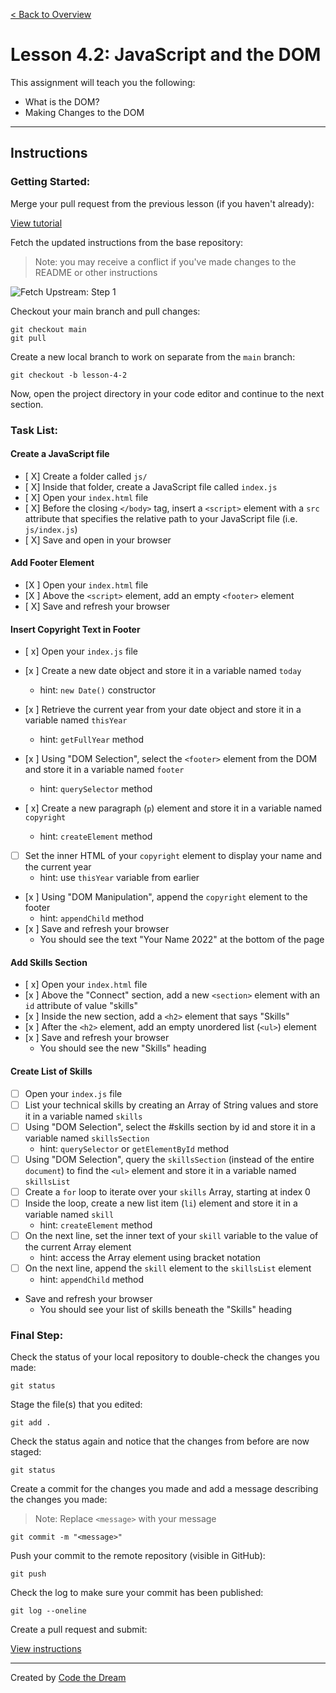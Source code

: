 [< Back to Overview](../../README.md)

# Lesson 4.2: JavaScript and the DOM

This assignment will teach you the following:

- What is the DOM?
- Making Changes to the DOM

---

## Instructions

### Getting Started:

Merge your pull request from the previous lesson (if you haven't already):

[View tutorial](../common/how-to-merge.md)

Fetch the updated instructions from the base repository:

> Note: you may receive a conflict if you've made changes to the README or other instructions

![Fetch Upstream: Step 1](../assets/fetch-upstream/step-1.jpg)

Checkout your main branch and pull changes:

    git checkout main
    git pull

Create a new local branch to work on separate from the `main` branch:

    git checkout -b lesson-4-2

Now, open the project directory in your code editor and continue to the next section.

### Task List:

#### Create a JavaScript file

- [ X] Create a folder called `js/`
- [ X] Inside that folder, create a JavaScript file called `index.js`
- [ X] Open your `index.html` file
- [ X] Before the closing `</body>` tag, insert a `<script>` element with a `src` attribute that specifies the relative path to your JavaScript file (i.e. `js/index.js`)
- [ X] Save and open in your browser

#### Add Footer Element

- [X ] Open your `index.html` file
- [X ] Above the `<script>` element, add an empty `<footer>` element
- [ X] Save and refresh your browser

#### Insert Copyright Text in Footer

- [ x] Open your `index.js` file

- [x ] Create a new date object and store it in a variable named `today`
  - hint: `new Date()` constructor
- [x ] Retrieve the current year from your date object and store it in a variable named `thisYear`
  - hint: `getFullYear` method

- [x ] Using "DOM Selection", select the `<footer>` element from the DOM and store it in a variable named `footer`
  - hint: `querySelector` method
- [ x] Create a new paragraph (`p`) element and store it in a variable named `copyright`
  - hint: `createElement` method
- [ ] Set the inner HTML of your `copyright` element to display your name and the current year
  - hint: use `thisYear` variable from earlier
- [x ] Using "DOM Manipulation", append the `copyright` element to the footer
  - hint: `appendChild` method
- [x ] Save and refresh your browser
  - You should see the text "Your Name 2022" at the bottom of the page

#### Add Skills Section

- [ x] Open your `index.html` file
- [x ] Above the "Connect" section, add a new `<section>` element with an `id` attribute of value "skills"
- [x ] Inside the new section, add a `<h2>` element that says "Skills"
- [x ] After the `<h2>` element, add an empty unordered list (`<ul>`) element
- [x ] Save and refresh your browser
  - You should see the new "Skills" heading

#### Create List of Skills

- [ ] Open your `index.js` file
- [ ] List your technical skills by creating an Array of String values and store it in a variable named `skills`
- [ ] Using "DOM Selection", select the #skills section by id and store it in a variable named `skillsSection`
  - hint: `querySelector` or `getElementById` method
- [ ] Using "DOM Selection", query the `skillsSection` (instead of the entire `document`) to find the `<ul>` element and store it in a variable named `skillsList`
- [ ] Create a `for` loop to iterate over your `skills` Array, starting at index 0
- [ ] Inside the loop, create a new list item (`li`) element and store it in a variable named `skill`
  - hint: `createElement` method
- [ ] On the next line, set the inner text of your `skill` variable to the value of the current Array element
  - hint: access the Array element using bracket notation
- [ ] On the next line, append the `skill` element to the `skillsList` element
  - hint: `appendChild` method
- Save and refresh your browser
  - You should see your list of skills beneath the "Skills" heading

### Final Step:

Check the status of your local repository to double-check the changes you made:

    git status

Stage the file(s) that you edited:

    git add .

Check the status again and notice that the changes from before are now staged:

    git status

Create a commit for the changes you made and add a message describing the changes you made:

> Note: Replace `<message>` with your message

    git commit -m "<message>"

Push your commit to the remote repository (visible in GitHub):

    git push

Check the log to make sure your commit has been published:

    git log --oneline

Create a pull request and submit:

[View instructions](../common/how-to-pull-request.md)

---

Created by [Code the Dream](https://www.codethedream.org)
